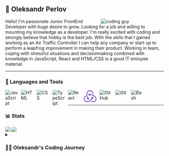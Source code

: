 ## :wave: Oleksandr Perlov

<img align='right' width='200' src='https://cdn.dribbble.com/users/2131993/screenshots/4948736/media/421d4ed2f3d23c73d64d20963f61f422.gif' alt='coding guy'>
Hello! I'm passionate Junior FrontEnd Developer with huge desire to grow. Looking for a job and willing to mounting my knowledge as a developer. I'm really excited with coding and strongly believe that hobby is the best job. With the skills that I gained working as an Air Traffic Controller I can help any company or start up to perform a leapfrog improvement in making their product. Working in team, coping with stressful situations and decisionmaking combined with knowledge in JavaScript, React and HTML/CSS is a good IT emloyee material.
<br>

---

### 🧰 Languages and Tools


<img align="left" alt="JavaScript" width="40px" style="padding-right:10px;" src="https://cdn.jsdelivr.net/gh/devicons/devicon/icons/javascript/javascript-plain.svg" />
<img align="left" alt="HTML" width="40px" style="padding-right:10px;" src="https://cdn.jsdelivr.net/gh/devicons/devicon/icons/html5/html5-plain.svg" />
<img align="left" alt="CSS" width="40px" style="padding-right:10px;" src="https://cdn.jsdelivr.net/gh/devicons/devicon/icons/css3/css3-plain.svg" />
<img align="left" alt="TypeScript" width="40px" style="padding-right:10px;" src="https://cdn.jsdelivr.net/gh/devicons/devicon/icons/typescript/typescript-plain.svg" />
<img align="left" alt="React" width="40px" style="padding-right:10px;" src="https://cdn.jsdelivr.net/gh/devicons/devicon/icons/react/react-original.svg" />
<img align="left" alt="Redux" width="40px" style="padding-right:10px;" src="https://github.com/devicons/devicon/blob/v2.15.1/icons/redux/redux-original.svg" />
<img align="left" alt="GitHub" width="40px" style="padding-right:10px;" src="https://cdn.jsdelivr.net/gh/devicons/devicon/icons/github/github-original.svg" />
<img align="left" alt="Git" width="40px" style="padding-right:10px;" src="https://cdn.jsdelivr.net/gh/devicons/devicon/icons/git/git-original.svg" />
<img align="left" alt="Bash" width="40px" style="padding-right:10px;" src="https://cdn.jsdelivr.net/gh/devicons/devicon/icons/bash/bash-original.svg" />
<!-- <img align="left" alt="NodeJS" width="40px" style="padding-right:10px;" src="https://cdn.jsdelivr.net/gh/devicons/devicon/icons/nodejs/nodejs-original.svg" /> -->
<br />
<br>

---

### 📊 Stats


<!-- ![Oleksandr's GitHub stats](https://github-readme-stats.vercel.app/api?username=b3dyk&show_icons=true&title_color=61afef&icon_color=c678dd&bg_color=23272e&text_color=e5c06e&border_color=3b4048)
<br>
![Top Langs](https://github-readme-stats.vercel.app/api/top-langs/?username=b3dyk&layout=compact) -->

<a href="https://github.com/anuraghazra/github-readme-stats" >
  <img align="center" src="https://github-readme-stats.vercel.app/api?username=b3dyk&show_icons=true&title_color=61afef&icon_color=c678dd&bg_color=23272e&text_color=e5c06e&border_color=3b4048" />
</a>
<a href="https://github.com/anuraghazra/github-readme-stats">
  <img align="center" src="https://github-readme-stats.vercel.app/api/top-langs/?username=b3dyk&layout=compact" />
</a>


<details>
 <summary><h3>👨‍💻 Oleksandr's Coding Journey</h3></summary>
   
